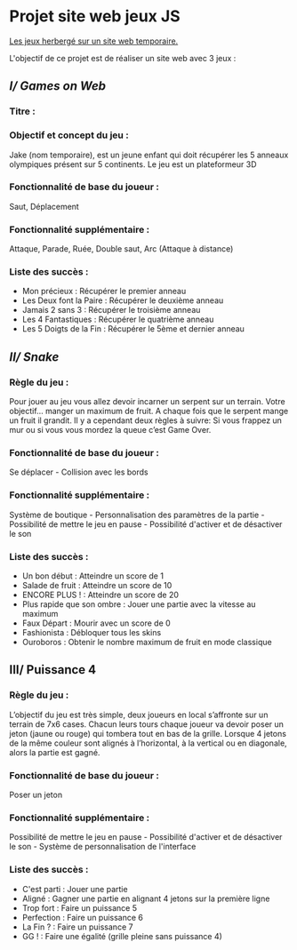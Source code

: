 # Projet site web jeux JS
[Les jeux herbergé sur un site web temporaire.]([https://jempasam.github.io/Groupe15Javascript/)

L'objectif de ce projet est de réaliser un site web avec 3 jeux :

## *I/ Games on Web*

### Titre :

### Objectif et concept du jeu :

Jake (nom temporaire), est un jeune enfant qui doit récupérer les 5 anneaux olympiques présent sur 5 continents. Le jeu est un plateformeur 3D


### Fonctionnalité de base du joueur :

Saut, Déplacement

### Fonctionnalité supplémentaire :

Attaque, Parade, Ruée, Double saut, Arc (Attaque à distance)

### Liste des succès :

- Mon précieux : Récupérer le premier anneau
- Les Deux font la Paire : Récupérer le deuxième anneau
- Jamais 2 sans 3 : Récupérer le troisième anneau
- Les 4 Fantastiques : Récupérer le quatrième anneau
- Les 5 Doigts de la Fin : Récupérer le 5ème et dernier anneau

## *II/ Snake*

### Règle du jeu : 

Pour jouer au jeu vous allez devoir incarner un serpent sur un terrain. Votre objectif... manger un maximum de fruit. A chaque fois que le serpent mange un fruit il grandit. Il y a cependant deux règles à suivre: Si vous frappez un mur ou si vous vous mordez la queue c’est Game Over.

### Fonctionnalité de base du joueur :
Se déplacer - Collision avec les bords

### Fonctionnalité supplémentaire :

Système de boutique - Personnalisation des paramètres de la partie - Possibilité de mettre le jeu en pause - Possibilité d'activer et de désactiver le son

### Liste des succès :

- Un bon début : Atteindre un score de 1
- Salade de fruit : Atteindre un score de 10
- ENCORE PLUS ! : Atteindre un score de 20
- Plus rapide que son ombre : Jouer une partie avec la vitesse au maximum
- Faux Départ : Mourir avec un score de 0
- Fashionista : Débloquer tous les skins
- Ouroboros : Obtenir le nombre maximum de fruit en mode classique

## III/ Puissance 4

### Règle du jeu :

L’objectif du jeu est très simple, deux joueurs en local s’affronte sur un terrain de 7x6 cases. Chacun leurs tours chaque joueur va devoir poser un jeton (jaune ou rouge) qui tombera tout en bas de la grille. Lorsque 4 jetons de la même couleur sont alignés à l’horizontal, à la vertical ou en diagonale, alors la partie est gagné. 

### Fonctionnalité de base du joueur :

Poser un jeton

### Fonctionnalité supplémentaire :

Possibilité de mettre le jeu en pause - Possibilité d'activer et de désactiver le son - Système de personnalisation de l'interface

### Liste des succès :

- C'est parti : Jouer une partie
- Aligné : Gagner une partie en alignant 4 jetons sur la première ligne
- Trop fort : Faire un puissance 5
- Perfection : Faire un puissance 6
- La Fin ? : Faire un puissance 7
- GG ! : Faire une égalité (grille pleine sans puissance 4)
